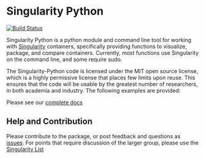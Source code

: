 # Singularity Python

[![Build Status](https://travis-ci.org/singularityware/singularity-python.svg?branch=master)](https://travis-ci.org/singularityware/singularity-python)

Singularity Python is a python module and command line tool for working with <a href="https://singularityware.github.io" target="_blank">Singularity</a> containers, specifically providing functions to visualize, package, and compare containers. Currently, most functions use Singularity on the command line, and some require sudo.

The Singularity-Python code is licensed under the MIT open source license, which is a highly permissive license that places few limits upon reuse. This ensures that the code will be usable by the greatest number of researchers, in both academia and industry. The following examples are provided:

Please see our [complete docs](https://github.com/singularityware/singularity-python/wiki)

## Help and Contribution
Please contribute to the package, or post feedback and questions as <a href="https://github.com/singularityware/singularity-python" target="_blank">issues</a>. For points that require discussion of the larger group, please use the <a href="https://groups.google.com/a/lbl.gov/forum/#!forum/singularity" target="_blank">Singularity List</a>
